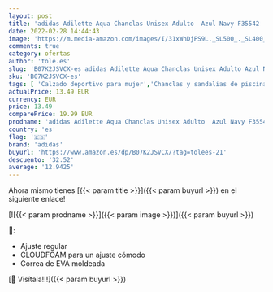 ```yaml
---
layout: post
title: 'adidas Adilette Aqua Chanclas Unisex Adulto  Azul Navy F35542  42 EU'
date: 2022-02-28 14:44:43
image: 'https://m.media-amazon.com/images/I/31xWhDjPS9L._SL500_._SL400_.jpg'
comments: true
category: ofertas
author: 'tole.es'
slug: 'B07K2JSVCX-es adidas Adilette Aqua Chanclas Unisex Adulto Azul Navy...'
sku: 'B07K2JSVCX-es'
tags: [ 'Calzado deportivo para mujer','Chanclas y sandalias de piscina para mujer','Zapatillas y calzado deportivo para mujer','Zapatos','Zapatos para mujer','Zapatos y complementos','adidas','chanclas', ]
actualPrice: 13.49 EUR
currency: EUR
price: 13.49
comparePrice: 19.99 EUR
prodname: 'adidas Adilette Aqua Chanclas Unisex Adulto  Azul Navy F35542  42 EU'
country: 'es'
flag: '🇪🇸'
brand: 'adidas'
buyurl: 'https://www.amazon.es/dp/B07K2JSVCX/?tag=tolees-21'
descuento: '32.52'
average: '12.9425'
---
```


Ahora mismo tienes [{{< param title >}}]({{< param buyurl >}}) en el siguiente enlace!

[![{{< param prodname >}}]({{< param image >}})]({{< param buyurl >}})

🔎:

- Ajuste regular
- CLOUDFOAM para un ajuste cómodo
- Correa de EVA moldeada

[🛒 Visítala!!!]({{< param buyurl >}})
